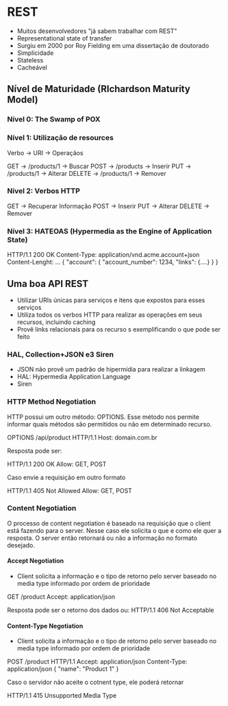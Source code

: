 # REST

- Muitos desenvolvedores "já sabem trabalhar com REST"
- Representational state of transfer
- Surgiu em 2000 por Roy Fielding em uma dissertação de doutorado
- Simplicidade
- Stateless
- Cacheável

## Nível de Maturidade (RIchardson Maturity Model)

### Nível 0: The Swamp of POX
### Nível 1: Utilização de resources

Verbo -> URI -> Operaçãos

GET		->	/products/1	->	Buscar
POST		->	/products	->	Inserir
PUT		->	/products/1	->	Alterar
DELETE	->	/products/1	->	Remover

### Nível 2: Verbos HTTP

GET		-> Recuperar Informação
POST		-> Inserir
PUT		-> Alterar
DELETE	-> Remover

### Nível 3: HATEOAS (Hypermedia as the Engine of Application State)

HTTP/1.1 200 OK
Content-Type: application/vnd.acme.account+json
Content-Lenght: ...
{
	"account": {
		"account_number": 1234,
		"links": {....}
	}
}

## Uma boa API REST

- Utilizar URIs únicas para serviços e itens que expostos para esses serviços
- Utiliza todos os verbos HTTP para realizar as operações em seus recursos, incluindo caching
- Provê links relacionais para os recurso s exemplificando o que pode ser feito

### HAL, Collection+JSON e3 Siren

- JSON não provê um padrão de hipermídia para realizar a linkagem
- HAL: Hypermedia Application Language
- Siren

### HTTP Method Negotiation

HTTP possui um outro método: OPTIONS. Esse método nos permite informar quais métodos são permitidos ou não em determinado recurso.

OPTIONS /api/product HTTP/1.1
Host: domain.com.br

Resposta pode ser:

HTTP/1.1 200 OK
Allow: GET, POST

Caso envie a requisição em outro formato

HTTP/1.1 405 Not Allowed
Allow: GET, POST

### Content Negotiation

O processo de content negotiation é baseado na requisição que o client está fazendo para o server. Nesse caso ele solicita o que e como ele quer a resposta.
O server então retornará ou não a informação no formato desejado.

#### Accept Negotiation

- Client solicita a informação e o tipo de retorno pelo server baseado no media type informado por ordem de prioridade

GET /product
Accept: application/json

Resposta pode ser o retorno dos dados ou:
HTTP/1.1 406 Not Acceptable

#### Content-Type Negotiation

- Client solicita a informação e o tipo de retorno pelo server baseado no media type informado por ordem de prioridade

POST /product HTTP/1.1
Accept: application/json
Content-Type: application/json
{
	"name": "Product 1"
}

Caso o servidor não aceite o cotnent type, ele poderá retornar

HTTP/1.1 415 Unsupported Media Type